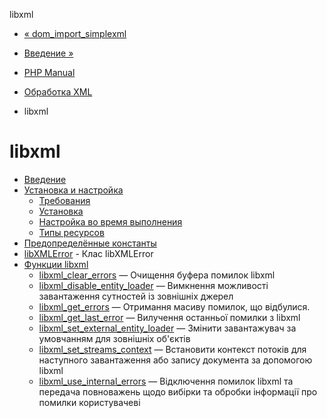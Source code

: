 libxml

-   [« dom\_import\_simplexml](function.dom-import-simplexml.html)
    
-   [Введение »](intro.libxml.html)
    
-   [PHP Manual](index.html)
    
-   [Обработка XML](refs.xml.html)
    
-   libxml
    

# libxml

-   [Введение](intro.libxml.html)
-   [Установка и настройка](libxml.setup.html)
    -   [Требования](libxml.requirements.html)
    -   [Установка](libxml.installation.html)
    -   [Настройка во время выполнения](libxml.configuration.html)
    -   [Типы ресурсов](libxml.resources.html)
-   [Предопределённые константы](libxml.constants.html)
-   [libXMLError](class.libxmlerror.html) - Клас libXMLError
-   [Функции libxml](ref.libxml.html)
    -   [libxml\_clear\_errors](function.libxml-clear-errors.html) — Очищення буфера помилок libxml
    -   [libxml\_disable\_entity\_loader](function.libxml-disable-entity-loader.html) — Вимкнення можливості завантаження сутностей із зовнішніх джерел
    -   [libxml\_get\_errors](function.libxml-get-errors.html) — Отримання масиву помилок, що відбулися.
    -   [libxml\_get\_last\_error](function.libxml-get-last-error.html) — Вилучення останньої помилки з libxml
    -   [libxml\_set\_external\_entity\_loader](function.libxml-set-external-entity-loader.html) — Змінити завантажувач за умовчанням для зовнішніх об'єктів
    -   [libxml\_set\_streams\_context](function.libxml-set-streams-context.html) — Встановити контекст потоків для наступного завантаження або запису документа за допомогою libxml
    -   [libxml\_use\_internal\_errors](function.libxml-use-internal-errors.html) — Відключення помилок libxml та передача повноважень щодо вибірки та обробки інформації про помилки користувачеві